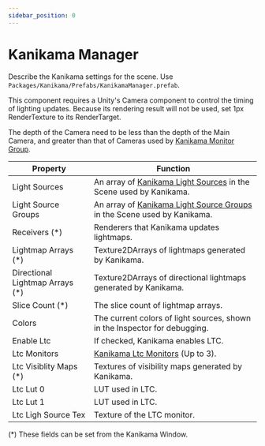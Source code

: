 ```yaml
---
sidebar_position: 0
---
```


# Kanikama Manager

Describe the Kanikama settings for the scene.
Use `Packages/Kanikama/Prefabs/KanikamaManager.prefab`.

This component requires a Unity's Camera component to control the timing of lighting updates. Because its rendering result will not be used, set 1px RenderTexture to its RenderTarget.

The depth of the Camera need to be less than the depth of the Main Camera, and greater than that of Cameras used by [Kanikama Monitor Group](kanikama-monitor-group).

|Property|Function|
|-|-|
|Light Sources|An array of [Kanikama Light Sources](kanikama-light-source) in the Scene used by Kanikama.|
|Light Source Groups|An array of [Kanikama Light Source Groups](kanikama-light-source-group) in the Scene used by Kanikama.|
|Receivers (*)|Renderers that Kanikama updates lightmaps.|
|Lightmap Arrays (*)|Texture2DArrays of lightmaps generated by Kanikama.|
|Directional Lightmap Arrays (*)|Texture2DArrays of directional lightmaps generated by Kanikama.|
|Slice Count (*)|The slice count of lightmap arrays.|
|Colors| The current colors of light sources, shown in the Inspector for debugging.|
|Enable Ltc|If checked, Kanikama enables LTC.|
|Ltc Monitors|[Kanikama Ltc Monitors](kanikama-ltc-monitor) (Up to 3).|
|Ltc Visiblity Maps (*)|Textures of visibility maps generated by Kanikama.|
|Ltc Lut 0|LUT used in LTC.|
|Ltc Lut 1|LUT used in LTC.|
|Ltc Ligh Source Tex|Texture of the LTC monitor.|

(*) These fields can be set from the Kanikama Window.

